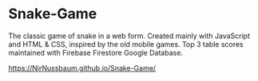 # Snake-Game

The classic game of snake in a web form. Created mainly with
JavaScript and HTML & CSS, inspired by the old mobile games.
Top 3 table scores maintained with Firebase Firestore Google
Database.

https://NirNussbaum.github.io/Snake-Game/
